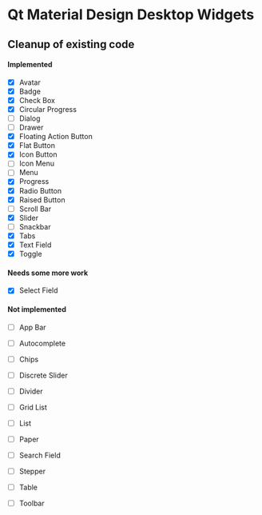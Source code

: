 # Qt Material Design Desktop Widgets

## Cleanup of existing code

#### Implemented

- [x] Avatar
- [x] Badge
- [x] Check Box
- [x] Circular Progress
- [ ] Dialog
- [ ] Drawer
- [x] Floating Action Button
- [x] Flat Button
- [x] Icon Button
- [ ] Icon Menu
- [ ] Menu
- [x] Progress
- [x] Radio Button
- [x] Raised Button
- [ ] Scroll Bar
- [x] Slider
- [ ] Snackbar
- [x] Tabs
- [x] Text Field
- [x] Toggle

#### Needs some more work

- [x] Select Field

#### Not implemented

- [ ] App Bar
- [ ] Autocomplete
- [ ] Chips
- [ ] Discrete Slider
- [ ] Divider
- [ ] Grid List
- [ ] List
- [ ] Paper
- [ ] Search Field
- [ ] Stepper
- [ ] Table
- [ ] Toolbar

